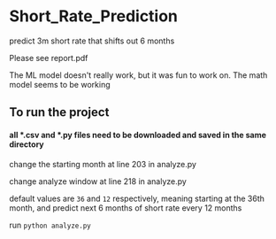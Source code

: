 # Short_Rate_Prediction
predict 3m short rate that shifts out 6 months

Please see report.pdf

The ML model doesn't really work, but it was fun to work on.
The math model seems to be working

## To run the project
#### all *.csv and *.py files need to be downloaded and saved in the same directory

change the starting month at line 203 in analyze.py 

change analyze window at line 218 in analyze.py

default values are `36` and `12` respectively, meaning starting at the 36th month, and predict next 6 months of short rate every 12 months

run `python analyze.py`




